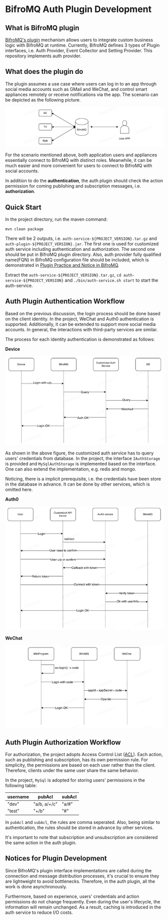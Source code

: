 # BifroMQ Auth Plugin Development

## What is BifroMQ plugin
[BifroMQ's plugin](https://bifromq.io/docs/plugin/plugin/) mechanism allows users to integrate custom business logic 
with BifroMQ at runtime. Currently, BifroMQ defines 3 types of Plugin interfaces, i.e. Auth Provider, 
Event Collector and Setting Provider. This repository implements auth provider.

## What does the plugin do
The plugin assumes a use case where users can log in to an app through social media accounts such as GMail and WeChat, 
and control smart appliances remotely or receive notifications via the app. The scenario can be depicted as the following 
picture.

![smart-home.png](docs%2Fimg%2Fsmart-home.png)

For the scenario mentioned above, both application users and appliances essentially connect to BifroMQ with distinct 
roles. Meanwhile, it can be much easier and more convenient for users to connect to BifroMQ with social accounts.

In addition to do the **authentication**, the auth plugin should check the action permission for coming publishing and 
subscription messages, i.e. **authorization**.

## Quick Start
In the project directory, run the maven command:
```shell
mvn clean package
```
There will be 2 outputs, i.e. `auth-service-${PROJECT_VERSION}.tar.gz` and `auth-plugin-${PROJECT_VERSION}.jar`.
The first one is used for customized auth service including authentication and authorization.
The second one should be put in BifroMQ plugin directory. Also, auth provider fully qualified name(FQN) 
in BifroMQ configuration file should be included, which is demonstrated in 
[Plugin Practice and Notice in BifroMQ](https://bifromq.io/docs/plugin/plugin_practice/).

Extract the `auth-service-${PROJECT_VERSION}.tar.gz`, `cd auth-service-${PROJECT_VERSION}` 
and `./bin/auth-service.sh start` to start the auth-service.

## Auth Plugin Authentication Workflow
Based on the previous discussion, the login process should be done based on the client identity. In the project, WeChat 
and Auth0 authentication is supported. Additionally, it can be extended to support more social media accounts. 
In general, the interactions with third-party services are similar.

The process for each identity authentication is demonstrated as follows:

**Device**

![device-authn.png](docs%2Fimg%2Fdevice-authn.png)

As shown in the above figure, the customized auth service has to query users' credentials from database. In the project,
the interface `IAuthStorage` is provided and `MySqlAuthStorage` is implemented based on the interface. One can also 
extend the implementation, e.g. redis and mongo.

Noticing, there is a implicit prerequisite, i.e. the credentials have been store in the database in advance. It can be 
done by other services, which is omitted here.

**Auth0**

![auth0-authn.png](docs%2Fimg%2Fauth0-authn.png)

**WeChat**

![wechat-authn.png](docs%2Fimg%2Fwechat-authn.png)

## Auth Plugin Authorization Workflow
For authorization, the project adopts Access Control List ([ACL](https://en.wikipedia.org/wiki/Access-control_list)).
Each action, such as publishing and subscription, has its own permission rule. For simplicity, the permissions are based 
on each user rather than the client. Therefore, clients under the same user share the same behavior.

In the project, `MySql` is adopted for storing users' permissions in the following table:

| username | pubAcl | subAcl |
|----------|--------|--------|
| "dev"    | "a/b, a/+/c"  | "a/#"  |
| "test"    | "+/b"   | "#"   |

In `pubAcl` and `subAcl`, the rules are comma seperated. Also, being similar to authentication, the rules should be 
stored in advance by other services.

It's important to note that subscription and unsubscription are considered the same action in the auth plugin.

## Notices for Plugin Development
Since BifroMQ's plugin interface implementations are called during the connection and message distribution processes, 
it's crucial to ensure they are lightweight to avoid bottlenecks. Therefore, in the auth plugin, all the work is 
done asynchronously.

Furthermore, based on experience, users' credentials and action permissions do not change frequently. Even during the 
user's lifecycle, the information will remain unchanged. As a result, caching is introduced in the auth service to 
reduce I/O costs.
